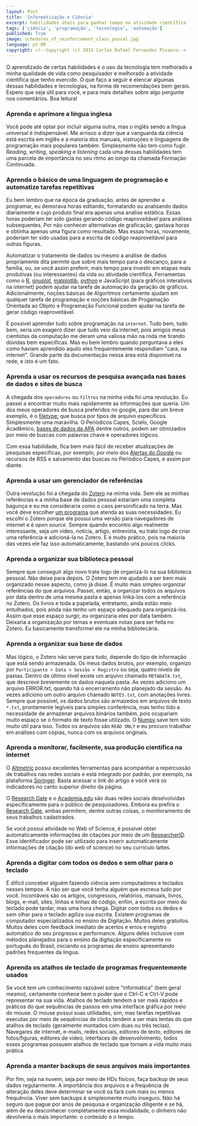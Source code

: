 ```yaml
---
layout: Post 
title: 'Informatização e Ciência'
excerpt: habilidades úteis para ganhar tempo na atividade científica
tags: ['ciência', 'programação', 'tecnologia', 'automação']
published: True
image: schedules_of_reinforcement_class_pascal.jpg
language: pt-BR
copyright: <!--Copyright (c) 2015 Carlos Rafael Fernandes Picanco-->
---
```


O aprendizado de certas habilidades e o uso da tecnologia tem melhorado a minha qualidade de vida como pesquisador e melhorado a atividade científica que tenho exercido. O que faço a seguir é elencar algumas dessas habilidades e tecnologias, na forma de recomendações bem gerais. Espero que seja útil para você, e para mais detalhes sobre algo pergunte nos comentários. Boa leitura!

### Aprenda e aprimore a língua inglesa

Você pode até optar por incluir alguma outra, mas o inglês sendo a língua universal é indispensável. Me arrisco a dizer que a vanguarda da ciência está escrita em inglês e a maioria dos manuais, instruções e linguagens de programação mais populares também. Simplesmente não tem como fugir. *Reading*, *writing*, *speaking* e *listening* cada uma dessas habilidades tem uma parcela de importância no seu ritmo ao longo da chamada Formação Continuada. 

### Aprenda o básico de uma linguagem de programação e automatize tarefas repetitivas

Eu bem lembro que na época da graduação, antes de aprender a programar, eu demorava horas editando, formatando ou analisando dados diariamente e cujo produto final era apenas uma análise estática. Essas horas poderiam ter sido gastas gerando código reaproveitável para análises subsequentes. Por não conhecer alternativas de graficação, gastava horas e obtinha apenas uma figura como resultado. Mas essas horas, novamente, poderiam ter sido usadas para a escrita de código reaproveitável para outras figuras.

Automatizar o tratamento de dados ou mesmo a análise de dados propriamente dita permite que sobre mais tempo para o descanço, para a família, ou, se você assim preferir, mais tempo para investir em etapas mais produtivas (ou interessantes) da vida ou atividade científica. Ferramentas como o [R](http://www.r-project.org/), [gnuplot](http://www.gnuplot.info/), [matplotlib](http://matplotlib.org/), [python](https://www.python.org/) e JavaScript (para gráficos interativos na internet) podem ajudar na tarefa de automação da geração de gráficos. Adicionalmente, noções básicas de Algoritmos certamente ajudam em qualquer tarefa de programação e noções básicas de Progamação Orientada ao Objeto e Programação Funcional podem ajudar na tarefa de gerar código reaproveitável.

É possível aprender tudo sobre programação na `internet`. Tudo bem, tudo bem, seria um exagero dizer que tudo veio da internet, pois amigos meus cientistas da computação me deram uma valiosa mão na roda me tirando dúvidas bem específicas. Mas eu bem lembro quando perguntava a eles como haviam aprendido aquilo eles frequentemente respondiam "cara, na internet". Grande parte da documentação nessa área está disponível na rede, e isto é um fato.

### Aprenda a usar os recursos de pesquisa avançada nas bases de dados e sites de busca

A chegada dos `operadores` ou `filtros` na minha vida foi uma revolução. Eu passei a encontrar muito mais rapidamente as informações que queria. Um dos meus operadores de busca preferidos no google, para dar um breve exemplo, é o [filetype:](https://www.google.ca/search?q=%22skinner%22+filetype:pdf) que busca por tipos de arquivo específicos. Simplesmente uma maravilha. O Periódicos Capes, Scielo, Google Acadêmico, [bases de dados da APA](http://www.apa.org/pubs/databases/index.aspx) dentre outros, podem ser otimizados por meio de buscas com palavras chave e operadores lógicos.

Com essa habilidade, fica bem mais fácil de receber atualizações de pesquisas específicas, por exemplo, por meio dos [Alertas do Google](https://support.google.com/alerts/?hl=pt-BR) ou recursos de RSS e salvamento das buscas no Periódico Capes, e assim por diante.

### Aprenda a usar um gerenciador de referências

Outra revolução foi a chegada do [Zotero](https://www.zotero.org/) na minha vida. Sem ele as minhas referências e a minha base de dados pessoal estariam uma completa bagunça e eu me consideraria como o caos personificado na terra. Mas você deve escolher [um programa](http://en.wikipedia.org/wiki/Comparison_of_reference_management_software) que atenda as suas necessidades. Eu escolhi o Zotero porque ele possui uma versão para navegadores de internet e é *open source*. Sempre quando encontro algo realmente interessante, seja um video, notícia, artigo, entrevista, eu trato logo de criar uma referência e adicioná-la no Zotero. E é muito prático, pois na maioria das vezes ele faz isso automaticamente, bastando uns poucos clicks.

### Aprenda a organizar sua biblioteca pessoal

Sempre que conseguir algo novo trate logo de organizá-lo na sua biblioteca pessoal. Não deixe para depois. O Zotero tem me ajudado a ser bem mais organizado nesse aspecto, como já disse. É muito mais simples organizar referências do que arquivos. Passei, então, a organizar todos os arquivos por data dentro de uma mesma pasta e apenas linká-los com a referência no Zotero. Os livros e toda a papelada, entretanto, ainda estão meio entulhados, pois ainda não tenho um espaço adequado para organizá-los. Assim que esse espaço surgir, eu organizaria eles por data também. Deixaria a organização por temas e eventuais notas para ser feita no Zotero. Eu basicamente transformei ele na minha bibliotecária.

### Aprenda a organizar sua base de dados

Mas lógico, o Zotero não serve para tudo, depende do tipo de informação que está sendo armazenada. Os meus dados brutos, por exemplo, organizo por `Participante > Data > Sessão > Registro` ou seja, quatro níveis de pastas. Dentro de último nível existe um arquivo chamado `METADATA.txt`, que descreve brevemente os dados naquela pasta. As vezes adiciono um arquivo ERROR.txt, quando há o encerramento não planejado da sessão. As vezes adiciono um outro arquivo chamado `NOTES.txt`, com anotações livres. Sempre que possível, os dados brutos são armazedos em arquivos de texto `*.txt`, prontamente legíveis para simples conferência, mas tenho tido a necessidade de armazenar arquivos binários também, pois ocupariam muito espaço se o formato de texto fosse utilizado. O [Numpy](http://www.numpy.org/).save tem sido muito útil para isso. Todos os arquivos são `READ ONLY` e eu procuro trabalhar em análises com cópias, nunca com os arquivos originais.

### Aprenda a monitorar, facilmente, sua produção científica na internet

O [Altmetric](http://www.altmetric.com/) possui excelentes ferramentas para acompanhar a repercussão de trabalhos nas redes sociais e está integrado por padrão, por exemplo, na plataforma [Springer](http://www.springer.com/). Basta acessar o link do artigo e você verá os indicadores no canto superior direito da página.

O [Research Gate](http://researchgate.org/) e o [Academia.edu](http://academia.edu/) são duas redes sociais deselvolvidas especificamente para o público de pesquisadores. Embora eu prefira o [Research Gate](http://researchgate.org/), ambas permitem, dentre outras coisas, o monitoramento de seus trabalhos cadastrados.

Se você possui atividade no Web of Science, é possível obter automaticamente informações de citações por meio de um [ResearcherID](http://www.researcherid.com). Esse identificador pode ser utilizado para inserir automaticamente informações de citação (do web of science) no seu currículo lattes.

### Aprenda a digitar com todos os dedos e sem olhar para o teclado

É difícil conceber alguém fazendo ciência sem computadores e teclados nesses tempos. A não ser que você tenha alguém que escreva tudo por você. Incontáveis são os artigos, congressos, relatórios, manuais, livros, blogs, e-mail, sites, linhas e linhas de código, enfim, a escrita por meio do teclado pode tardar, mas uma hora chega. Digitar com todos os dedos e sem olhar para o teclado agiliza sua escrita. Existem programas de computador especializados no ensino de Digitação. Muitos deles gratuitos. Muitos deles com feedback imediato de acertos e erros e registro automático do seu progresso e performance. Alguns deles inclusive com métodos planejados para o ensino da digitação especificamente no português do Brasil, iniciando os programas de ensino apresentando padrões frequentes da lingua.

### Aprenda os atalhos de teclado de programas frequentemente usados

Se você tem um conhecimento razoável sobre "informática" (bem geral mesmo), certamente conhece bem o poder que o Ctrl-C e Ctrl-V pode representar na sua vida. Atalhos de teclado tendem a ser mais rápidos e práticos do que sequências de passos em uma interface gráfica por meio do mouse. O mouse possui suas utilidades, sim, mas tarefas repetitivas executas por meio de sequências de clicks tendem a ser mais lentas do que atalhos de teclado (geralmente montados com duas ou três teclas). Navegares de internet, e-mails, redes sociais, editores de texto, editores de fotos/figuras, editores de video, interfaces de desenvolvimento, todos esses programas possuem atalhos de teclado que tornam a vida muito mais prática.

### Aprenda a manter backups de seus arquivos mais importantes

Por fim, seja na nuvem, seja por meio de HDs físicos, faça backup de seus dados regularmente. A importância dos arquivos e a frequência de alteração deles deve determinar se você os fará com mais ou menos frequência. Viver sem backups é simplesmente muito inseguro. Não há seguro que pague por anos de pesquisa e organização diligente e se há, além de eu desconhecer completamente essa modalidade, o dinheiro não devolveria o mais importante: o conteúdo e o tempo.
